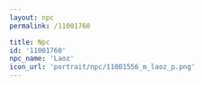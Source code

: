 ```yaml
---
layout: npc
permalink: /11001760

title: Npc
id: '11001760'
npc_name: 'Laoz'
icon_url: 'portrait/npc/11001556_m_laoz_p.png'
---
```

